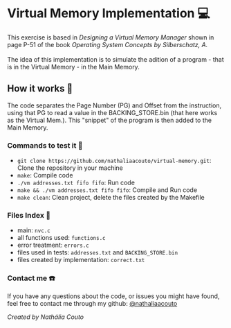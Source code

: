 # Virtual Memory Implementation :computer:
This exercise is based in *Designing a Virtual Memory Manager* shown in page P-51 of the book *Operating System Concepts by Silberschatz, A.* \
\
The idea of this implementation is to simulate the adition of a program - that is in the Virtual Memory - in the Main Memory. 

## How it works 🤔
The code separates the Page Number (PG) and Offset from the instruction, using that PG to read a value in the BACKING_STORE.bin (that here works as the Virtual Mem.). This "snippet" of the program is then added to the Main Memory. 

### Commands to test it :pencil:
- `git clone https://github.com/nathaliaacouto/virtual-memory.git`: Clone the repository in your machine
- `make`: Compile code
- `./vm addresses.txt fifo fifo`: Run code
- `make && ./vm addresses.txt fifo fifo`: Compile and Run code
- `make clean`: Clean project, delete the files created by the Makefile

### Files Index :file_folder:
- main: `nvc.c`
- all functions used: `functions.c`
- error treatment: `errors.c`
- files used in tests: `addresses.txt` and `BACKING_STORE.bin`
- files created by implementation: `correct.txt`

### Contact me :phone:
If you have any questions about the code, or issues you might have found, 
feel free to contact me through my github: [@nathaliaacouto](https://github.com/nathaliaacouto)

*Created by Nathália Couto*
